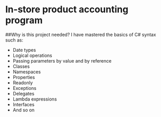 # In-store product accounting program

##Why is this project needed?
I have mastered the basics of C# syntax such as:
* Date types
* Logical operations
* Passing parameters by value and by reference
* Classes
* Namespaces
* Properties
* Readonly
* Exceptions
* Delegates
* Lambda expressions
* Interfaces
* And so on
